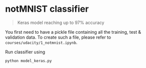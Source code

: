 # notMNIST classifier
> Keras model reaching up to 97% accuracy

You first need to have a pickle file containing all the training, test & validation data. To create such a file, please refer to `courses/udacity/1_notmnist.ipynb`.

Run classifier using

    python model_keras.py
